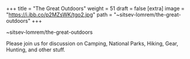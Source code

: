 
+++
title = "The Great Outdoors"
weight = 51
draft = false
[extra]
image = "https://i.ibb.co/p2MZsWK/tgo2.jpg"
path = "~sitsev-lomrem/the-great-outdoors"
+++


~sitsev-lomrem/the-great-outdoors

Please join us for discussion on Camping, National Parks, Hiking, Gear, Hunting, and other stuff.
